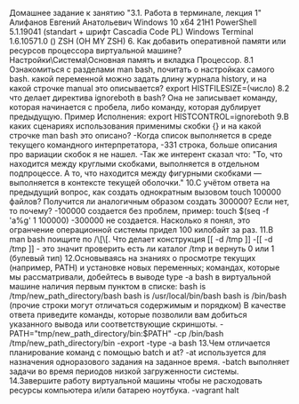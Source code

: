 Домашнее задание к занятию "3.1. Работа в терминале, лекция 1"
Алифанов Евгений Анатольевич
Windows 10 x64 21H1
PowerShell 5.1.19041 (standart + шрифт Cascadia Code PL)
Windows Terminal 1.6.10571.0  ()
ZSH (OH MY ZSH)
6. Как добавить оперативной памяти или ресурсов процессора виртуальной машине?
    Настройки\Система\Основная память и вкладка Процессор.
8.1 Ознакомиться с разделами man bash, почитать о настройках самого bash. какой переменной можно задать длину журнала history, и на какой строчке manual это описывается?
    export HISTFILESIZE=(число)
8.2 что делает директива ignoreboth в bash?
   Она не записывает команду, которая начинается с пробела, либо команду, которая дублирует предыдущую. Пример Исполнения:
    export HISTCONTROL=ignoreboth
9.В каких сценариях использования применимы скобки {} и на какой строчке man bash это описано?
    -Когда список выполняется в среде текущего командного интерпретатора,
    -331 строка, больше описания про вариации скобок я не нашел. 
    -Так же интерент сказал что: "То, что находится между круглыми скобками, выполняется в отдельном подпроцессе. А то, что находится между фигурными скобками — выполняется в контексте текущей оболочки."
10.С учётом ответа на предыдущий вопрос, как создать однократным вызовом touch 100000 файлов? Получится ли аналогичным образом создать 300000? Если нет, то почему?
    -100000 создается без проблем, пример: touch $(seq -f 'a%g' 1 100000)
    -300000 не создается. Насколько я понял, это огранчение операционной системы придел 100 килобайт за раз.
11.В man bash поищите по /\[\[. Что делает конструкция [[ -d /tmp ]]
    -[[ -d /tmp ]] - это значит проверить есть ли каталог /tmp и вернуть 0 или 1 (булевый тип)
12.Основываясь на знаниях о просмотре текущих (например, PATH) и установке новых переменных; командах, которые мы рассматривали, добейтесь в выводе type -a bash в виртуальной машине наличия первым пунктом в списке:
bash is /tmp/new_path_directory/bash
bash is /usr/local/bin/bash
bash is /bin/bash
(прочие строки могут отличаться содержимым и порядком) В качестве ответа приведите команды, которые позволили вам добиться указанного вывода или соответствующие скриншоты.
    -PATH="tmp/new_path_directory/bin:$PATH"
    -cp /bin/bash /tmp/new_path_directory/bin
    -export
    -type -a bash
13.Чем отличается планирование команд с помощью batch и at?
   -at используется для назначения одноразового задания на заданное время.
   -batch выполняет задачи во время периодов низкой загруженности системы.
14.Завершите работу виртуальной машины чтобы не расходовать ресурсы компьютера и/или батарею ноутбука.
    -vagrant halt